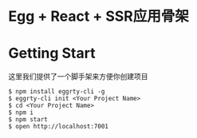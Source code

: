 # Egg + React + SSR应用骨架
# Getting Start

这里我们提供了一个脚手架来方便你创建项目

```
$ npm install eggrty-cli -g
$ eggrty-cli init <Your Project Name>
$ cd <Your Project Name>
$ npm i
$ npm start
$ open http://localhost:7001
```



